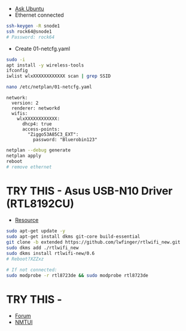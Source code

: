 - [Ask Ubuntu](https://askubuntu.com/questions/1105069/how-to-enable-wireless-on-ubuntu-server-18-04-via-cli)
- Ethernet connected
```bash
ssh-keygen -R snode1
ssh rock64@snode1
# Password: rock64
```

- Create 01-netcfg.yaml
```bash
sudo -i
apt install -y wireless-tools
ifconfig
iwlist wlxXXXXXXXXXXXX scan | grep SSID

nano /etc/netplan/01-netcfg.yaml
```
```
network:
  version: 2
  renderer: networkd
  wifis:
    wlxXXXXXXXXXXXX:
      dhcp4: true
      access-points:
        "Ziggo53A85C3_EXT":
          password: "Bluerobin123"
```
```bash
netplan --debug generate
netplan apply
reboot
# remove ethernet
```

# TRY THIS - Asus USB-N10 Driver (RTL8192CU)
- [Resource](http://ubuntuhandbook.org/index.php/2019/04/nstall-rtl8723de-wifi-driver-ubuntu-19-04/)
```bash
sudo apt-get update -y
sudo apt-get install dkms git-core build-essential
git clone -b extended https://github.com/lwfinger/rtlwifi_new.git
sudo dkms add ./rtlwifi_new
sudo dkms install rtlwifi-new/0.6
# Reboot?XZZxz

# If not connected:
sudo modprobe -r rtl8723de && sudo modprobe rtl8723de


```


# TRY THIS - 
- [Forum](https://forum.pine64.org/showthread.php?tid=5292&pid=33035#pid33035)
- [NMTUI](https://manpages.ubuntu.com/manpages/xenial/en/man1/nmtui.1.html)
